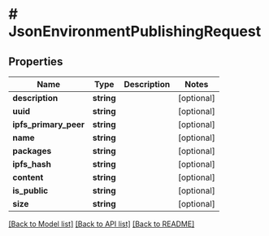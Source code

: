 # # JsonEnvironmentPublishingRequest

## Properties

Name | Type | Description | Notes
------------ | ------------- | ------------- | -------------
**description** | **string** |  | [optional]
**uuid** | **string** |  | [optional]
**ipfs_primary_peer** | **string** |  | [optional]
**name** | **string** |  | [optional]
**packages** | **string** |  | [optional]
**ipfs_hash** | **string** |  | [optional]
**content** | **string** |  | [optional]
**is_public** | **string** |  | [optional]
**size** | **string** |  | [optional]

[[Back to Model list]](../../README.md#models) [[Back to API list]](../../README.md#endpoints) [[Back to README]](../../README.md)
